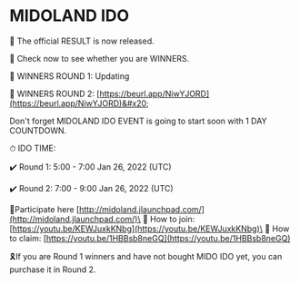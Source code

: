 # MIDOLAND IDO

🌙 The official RESULT is now released.&#x20;

🌙 Check now to see whether you are WINNERS.&#x20;

📌 WINNERS ROUND 1: Updating&#x20;

📌 WINNERS ROUND 2: [https://beurl.app/NiwYJORD](https://beurl.app/NiwYJORD)&#x20;

Don't forget MIDOLAND IDO EVENT is going to start soon with 1 DAY COUNTDOWN.&#x20;

⏱ IDO TIME:&#x20;

✔️ Round 1: 5:00 - 7:00 Jan 26, 2022 (UTC)&#x20;

✔️ Round 2: 7:00 - 9:00 Jan 26, 2022 (UTC)&#x20;

🔰Participate here [http://midoland.jlaunchpad.com/](http://midoland.jlaunchpad.com/)\
🔰 How to join: [https://youtu.be/KEWJuxkKNbg](https://youtu.be/KEWJuxkKNbg)\
🔰 How to claim: [https://youtu.be/1HBBsb8neGQ](https://youtu.be/1HBBsb8neGQ)

🎗If you are Round 1 winners and have not bought MIDO IDO yet, you can purchase it in Round 2.
